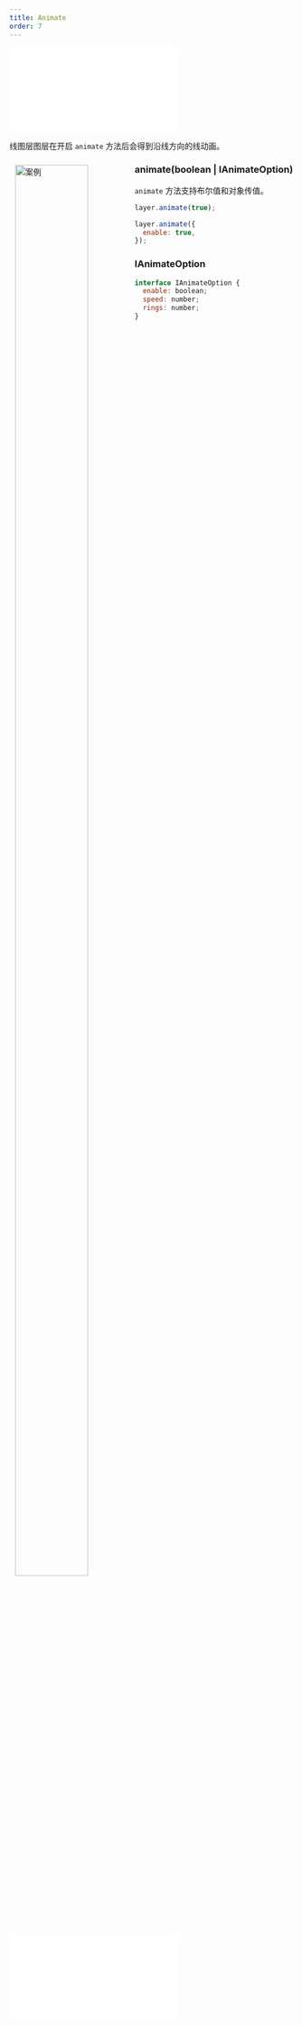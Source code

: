 ```yaml
---
title: Animate
order: 7
---
```


<embed src="@/docs/common/style.md"></embed>

线图层图层在开启 `animate` 方法后会得到沿线方向的线动画。

<div>
  <div style="width:40%;float:left; margin: 10px;">
    <img  width="80%" alt="案例" src='https://gw.alipayobjects.com/mdn/rms_816329/afts/img/A*mo_7Q6sTqOIAAAAAAAAAAAAAARQnAQ'>
  </div>
</div>

### animate(boolean | IAnimateOption)

`animate` 方法支持布尔值和对象传值。

```javascript
layer.animate(true);

layer.animate({
  enable: true,
});
```

### IAnimateOption

```javascript
interface IAnimateOption {
  enable: boolean;
  speed: number;
  rings: number;
}
```

<embed src="@/docs/common/features/animate.zh.md"></embed>
